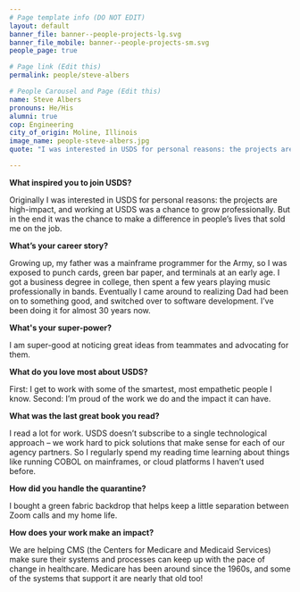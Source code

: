 ```yaml
---
# Page template info (DO NOT EDIT)
layout: default
banner_file: banner--people-projects-lg.svg
banner_file_mobile: banner--people-projects-sm.svg
people_page: true

# Page link (Edit this)
permalink: people/steve-albers

# People Carousel and Page (Edit this)
name: Steve Albers
pronouns: He/His
alumni: true
cop: Engineering
city_of_origin: Moline, Illinois
image_name: people-steve-albers.jpg
quote: "I was interested in USDS for personal reasons: the projects are high-impact, and working at USDS was a chance to grow professionally. But in the end it was the chance to make a difference in people's lives that sold me on the job."

---
```


**What inspired you to join USDS?**

Originally I was interested in USDS for personal reasons: the projects are high-impact, and working at USDS was a chance to grow professionally. But in the end it was the chance to make a difference in people’s lives that sold me on the job.

**What’s your career story?**

Growing up, my father was a mainframe programmer for the Army, so I was exposed to punch cards, green bar paper, and terminals at an early age. I got a business degree in college, then spent a few years playing music professionally in bands. Eventually I came around to realizing Dad had been on to something good, and switched over to software development. I’ve been doing it for almost 30 years now.

**What's your super-power?**

I am super-good at noticing great ideas from teammates and advocating for them.

**What do you love most about USDS?**

First: I get to work with some of the smartest, most empathetic people I know. 
Second: I’m proud of the work we do and the impact it can have.

**What was the last great book you read?**

I read a lot for work. USDS doesn’t subscribe to a single technological approach – we work hard to pick solutions that make sense for each of our agency partners. So I regularly spend my reading time learning about things like running COBOL on mainframes, or cloud platforms I haven’t used before.

**How did you handle the quarantine?**

I bought a green fabric backdrop that helps keep a little separation between Zoom calls and my home life.

**How does your work make an impact?**

We are helping CMS (the Centers for Medicare and Medicaid Services) make sure their systems and processes can keep up with the pace of change in healthcare. Medicare has been around since the 1960s, and some of the systems that support it are nearly that old too!
